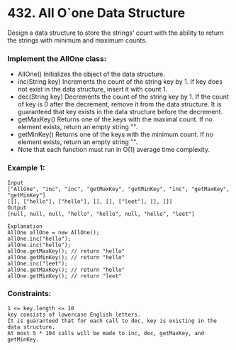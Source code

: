 # 432. All O`one Data Structure

Design a data structure to store the strings' count with the ability to return the strings with minimum and maximum counts.

### Implement the AllOne class:

- AllOne() Initializes the object of the data structure.
- inc(String key) Increments the count of the string key by 1. If key does not exist in the data structure, insert it with count 1.
- dec(String key) Decrements the count of the string key by 1. If the count of key is 0 after the decrement, remove it from the data structure. It is guaranteed that key exists in the data structure before the decrement.
- getMaxKey() Returns one of the keys with the maximal count. If no element exists, return an empty string "".
- getMinKey() Returns one of the keys with the minimum count. If no element exists, return an empty string "".
- Note that each function must run in O(1) average time complexity.


 

### Example 1:
```
Input
["AllOne", "inc", "inc", "getMaxKey", "getMinKey", "inc", "getMaxKey", "getMinKey"]
[[], ["hello"], ["hello"], [], [], ["leet"], [], []]
Output
[null, null, null, "hello", "hello", null, "hello", "leet"]

Explanation
AllOne allOne = new AllOne();
allOne.inc("hello");
allOne.inc("hello");
allOne.getMaxKey(); // return "hello"
allOne.getMinKey(); // return "hello"
allOne.inc("leet");
allOne.getMaxKey(); // return "hello"
allOne.getMinKey(); // return "leet"
```

### Constraints:
```
1 <= key.length <= 10
key consists of lowercase English letters.
It is guaranteed that for each call to dec, key is existing in the data structure.
At most 5 * 104 calls will be made to inc, dec, getMaxKey, and getMinKey.
```

